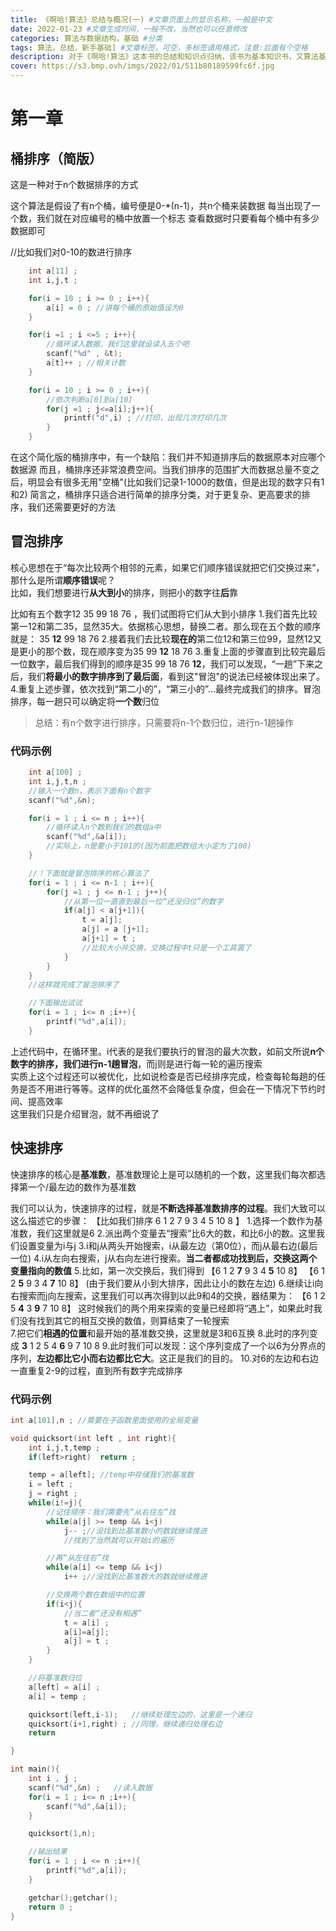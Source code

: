 ```yaml
---
title: 《啊哈!算法》总结与概况(一) #文章页面上的显示名称，一般是中文
date: 2022-01-23 #文章生成时间，一般不改，当然也可以任意修改
categories: 算法与数据结构，基础 #分类
tags: 算法，总结，新手基础] #文章标签，可空，多标签请用格式，注意:后面有个空格
description: 对于《啊哈!算法》这本书的总结和知识点归纳，该书为基本知识书，又算法基础的建议忽略
cover: https://s3.bmp.ovh/imgs/2022/01/511b80189599fc6f.jpg 
---
```


# 第一章

## 桶排序（简版）

这是一种对于n个数据排序的方式

这个算法是假设了有n个桶，编号便是0-*(n-1)，共n个桶来装数据
每当出现了一个数，我们就在对应编号的桶中放置一个标志
查看数据时只要看每个桶中有多少数据即可

//比如我们对0-10的数进行排序
```C
    int a[11] ;
    int i,j,t ; 

    for(i = 10 ; i >= 0 ; i++){
        a[i] = 0 ; //讲每个桶的原始值设为0
    }

    for(i =1 ; i <=5 ; i++){
        //循环读入数据，我们这里就设读入五个吧
        scanf("%d" , &t);
        a[t]++ ; //相关计数
    }

    for(i = 10 ; i >= 0 ; i++){
        //依次判断a[0]到a[10]
        for(j =1 ; j<=a[i];j++){
            printf("d",i) ; //打印，出现几次打印几次
        }
    }
```

在这个简化版的桶排序中，有一个缺陷：我们并不知道排序后的数据原本对应哪个数据源
而且，桶排序还非常浪费空间。当我们排序的范围扩大而数据总量不变之后，明显会有很多无用"空桶"(比如我们记录1-1000的数值，但是出现的数字只有1和2)
简言之，桶排序只适合进行简单的排序分类，对于更复杂、更高要求的排序，我们还需要更好的方法    

## 冒泡排序

核心思想在于“每次比较两个相邻的元素，如果它们顺序错误就把它们交换过来”，那什么是所谓**顺序错误**呢？    
比如，我们想要进行**从大到小**的排序，则把小的数字往**后**靠  

比如有五个数字12 35 99 18 76 ，我们试图将它们从大到小排序
1.我们首先比较第一12和第二35，显然35大。依据核心思想，替换二者。那么现在五个数的顺序就是： 35 **12** 99 18 76 
2.接着我们去比较**现在的**第二位12和第三位99，显然12又是更小的那个数，现在顺序变为35 99 **12**  18 76 
3.重复上面的步骤直到比较完最后一位数字，最后我们得到的顺序是35 99 18 76 **12**，我们可以发现，“一趟”下来之后，我们**将最小的数字排序到了最后面**，看到这"冒泡"的说法已经被体现出来了。
4.重复上述步骤，依次找到“第二小的”，“第三小的”...最终完成我们的排序。冒泡排序，每一趟只可以确定将**一个数**归位

>总结：有n个数字进行排序，只需要将n-1个数归位，进行n-1趟操作

### 代码示例
```C
    int a[100] ; 
    int i,j,t,n ; 
    //输入一个数n，表示下面有n个数字
    scanf("%d",&n);

    for(i = 1 ; i <= n ; i++){
        //循环读入n个数到我们的数组a中
        scanf("%d",&a[i]);
        //实际上，n是要小于101的(因为前面把数组大小定为了100)
    }

    //！下面就是冒泡排序的核心算法了
    for(i = 1 ; i <= n-1 ; i++){
        for(j =1 ; j <= n-1 ; j++){
            //从第一位一直直到最后一位“还没归位”的数字
            if(a[j] < a[j+1]){
                t = a[j];
                a[j] = a [j+1];
                a[j+1] = t ;
                //比较大小并交换，交换过程中t只是一个工具罢了
            }
        }
    }
    //这样就完成了冒泡排序了

    //下面输出试试
    for(i = 1 ; i<= n ;i++){
        printf("%d",a[i]);
    }
```

上述代码中，在循环里。i代表的是我们要执行的冒泡的最大次数，如前文所说**n个数字的排序，我们进行n-1趟冒泡**，而j则是进行每一轮的遍历搜索  
实质上这个过程还可以被优化，比如说检查是否已经排序完成，检查每轮每趟的任务是否不用进行等等。这样的优化虽然不会降低复杂度，但会在一下情况下节约时间、提高效率    
这里我们只是介绍冒泡，就不再细说了

## 快速排序
快速排序的核心是**基准数**，基准数理论上是可以随机的一个数，这里我们每次都选择第一个/最左边的数作为基准数

我们可以认为，快速排序的过程，就是**不断选择基准数排序的过程**。我们大致可以这么描述它的步骤：
【比如我们排序 6 1 2 7 9 3 4 5 10 8 】
1.选择一个数作为基准数，我们这里就是6
2.派出两个变量去“搜索”比6大的数，和比6小的数。这里我们设置变量为i与j
3.i和j从两头开始搜索，i从最左边（第0位），而j从最右边(最后一位)
4.i从左向右搜索，j从右向左进行搜索。**当二者都成功找到后，交换这两个变量指向的数值**
5.比如，第一次交换后，我们得到 
    【6 1 2 **7** 9 3 4 **5** 10 8】
    【6 1 2 **5** 9 3 4 **7** 10 8】
    (由于我们要从小到大排序，因此让小的数在左边)
6.继续让i向右搜索而j向左搜索，这里我们可以再次得到以此9和4的交换，器结果为：
【6 1 2 5 **4**  3  **9** 7 10 8】
这时候我们的两个用来探索的变量已经即将“遇上”，如果此时我们没有找到其它的相互交换的数值，则算结束了一轮搜索  
7.把它们**相遇的位置**和最开始的基准数交换，这里就是3和6互换
8.此时的序列变成 **3** 1 2 5 4 **6** 9 7 10 8 
9.此时我们可以发现：这个序列变成了一个以6为分界点的序列，**左边都比它小而右边都比它大**。这正是我们的目的。
10.对6的左边和右边一直重复2-9的过程，直到所有数字完成排序

### 代码示例
```C
int a[101],n ; //需要在子函数里面使用的全局变量

void quicksort(int left , int right){
    int i,j,t,temp ; 
    if(left>right)  return ;

    temp = a[left]; //temp中存储我们的基准数
    i = left ; 
    j = right ; 
    while(i!=j){
        //记住顺序：我们需要先“从右往左”找
        while(a[j] >= temp && i<j)  
            j-- ;//没找到比基准数小的数就继续推进
            //找到了当然就可以开始i的遍历

        //再“从左往右”找
        while(a[i] <= temp && i<j)  
            i++ ;//没找到比基准数大的数就继续推进

        //交换两个数在数组中的位置
        if(i<j){
            //当二者“还没有相遇”
            t = a[i] ; 
            a[i]=a[j];
            a[j] = t ;
        }
    }

    //将基准数归位
    a[left] = a[i] ;
    a[i] = temp ;

    quicksort(left,i-1);   //继续处理左边的，这里是一个递归
    quicksort(i+1,right) ; //同理，继续递归处理右边
    return

}

int main(){
    int i , j ;
    scanf("%d",&n) ;   //读入数据
    for(i = 1 ; i<= n ;i++){
        scanf("%d",&a[i]);
    }

    quicksort(1,n);

    //输出结果
    for(i = 1 ; i <= n ;i++){
        printf("%d",a[i]);
    }

    getchar();getchar();
    return 0 ;
}

``` 